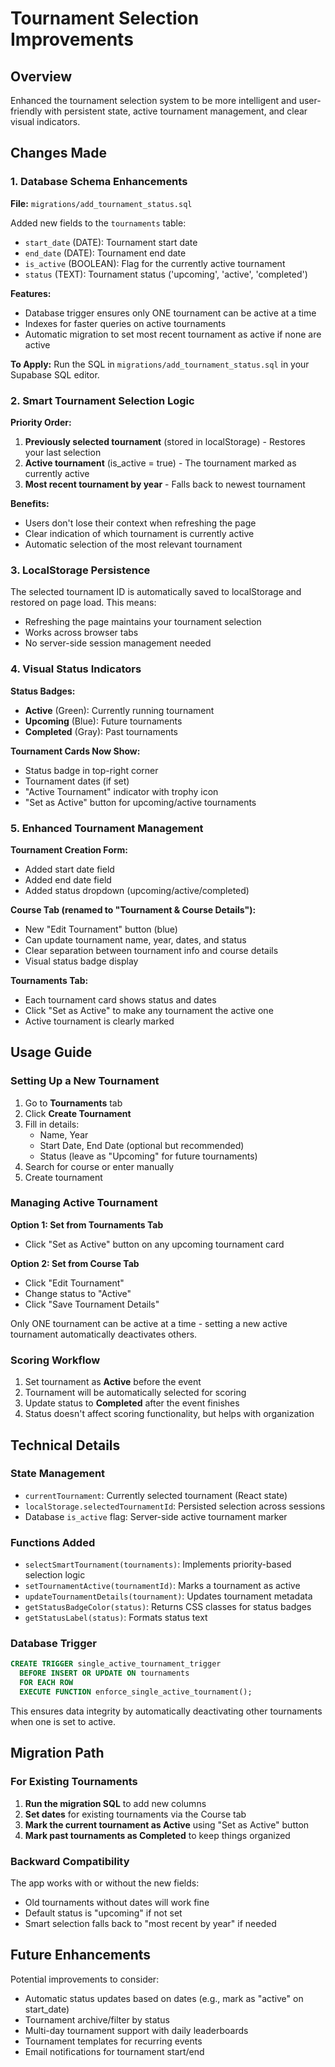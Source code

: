# Tournament Selection Improvements

## Overview
Enhanced the tournament selection system to be more intelligent and user-friendly with persistent state, active tournament management, and clear visual indicators.

## Changes Made

### 1. Database Schema Enhancements
**File:** `migrations/add_tournament_status.sql`

Added new fields to the `tournaments` table:
- `start_date` (DATE): Tournament start date
- `end_date` (DATE): Tournament end date
- `is_active` (BOOLEAN): Flag for the currently active tournament
- `status` (TEXT): Tournament status ('upcoming', 'active', 'completed')

**Features:**
- Database trigger ensures only ONE tournament can be active at a time
- Indexes for faster queries on active tournaments
- Automatic migration to set most recent tournament as active if none are active

**To Apply:**
Run the SQL in `migrations/add_tournament_status.sql` in your Supabase SQL editor.

### 2. Smart Tournament Selection Logic

**Priority Order:**
1. **Previously selected tournament** (stored in localStorage) - Restores your last selection
2. **Active tournament** (is_active = true) - The tournament marked as currently active
3. **Most recent tournament by year** - Falls back to newest tournament

**Benefits:**
- Users don't lose their context when refreshing the page
- Clear indication of which tournament is currently active
- Automatic selection of the most relevant tournament

### 3. LocalStorage Persistence

The selected tournament ID is automatically saved to localStorage and restored on page load. This means:
- Refreshing the page maintains your tournament selection
- Works across browser tabs
- No server-side session management needed

### 4. Visual Status Indicators

**Status Badges:**
- **Active** (Green): Currently running tournament
- **Upcoming** (Blue): Future tournaments
- **Completed** (Gray): Past tournaments

**Tournament Cards Now Show:**
- Status badge in top-right corner
- Tournament dates (if set)
- "Active Tournament" indicator with trophy icon
- "Set as Active" button for upcoming/active tournaments

### 5. Enhanced Tournament Management

**Tournament Creation Form:**
- Added start date field
- Added end date field
- Added status dropdown (upcoming/active/completed)

**Course Tab (renamed to "Tournament & Course Details"):**
- New "Edit Tournament" button (blue)
- Can update tournament name, year, dates, and status
- Clear separation between tournament info and course details
- Visual status badge display

**Tournaments Tab:**
- Each tournament card shows status and dates
- Click "Set as Active" to make any tournament the active one
- Active tournament is clearly marked

## Usage Guide

### Setting Up a New Tournament

1. Go to **Tournaments** tab
2. Click **Create Tournament**
3. Fill in details:
   - Name, Year
   - Start Date, End Date (optional but recommended)
   - Status (leave as "Upcoming" for future tournaments)
4. Search for course or enter manually
5. Create tournament

### Managing Active Tournament

**Option 1: Set from Tournaments Tab**
- Click "Set as Active" button on any upcoming tournament card

**Option 2: Set from Course Tab**
- Click "Edit Tournament"
- Change status to "Active"
- Click "Save Tournament Details"

Only ONE tournament can be active at a time - setting a new active tournament automatically deactivates others.

### Scoring Workflow

1. Set tournament as **Active** before the event
2. Tournament will be automatically selected for scoring
3. Update status to **Completed** after the event finishes
4. Status doesn't affect scoring functionality, but helps with organization

## Technical Details

### State Management
- `currentTournament`: Currently selected tournament (React state)
- `localStorage.selectedTournamentId`: Persisted selection across sessions
- Database `is_active` flag: Server-side active tournament marker

### Functions Added
- `selectSmartTournament(tournaments)`: Implements priority-based selection logic
- `setTournamentActive(tournamentId)`: Marks a tournament as active
- `updateTournamentDetails(tournament)`: Updates tournament metadata
- `getStatusBadgeColor(status)`: Returns CSS classes for status badges
- `getStatusLabel(status)`: Formats status text

### Database Trigger
```sql
CREATE TRIGGER single_active_tournament_trigger
  BEFORE INSERT OR UPDATE ON tournaments
  FOR EACH ROW
  EXECUTE FUNCTION enforce_single_active_tournament();
```
This ensures data integrity by automatically deactivating other tournaments when one is set to active.

## Migration Path

### For Existing Tournaments

1. **Run the migration SQL** to add new columns
2. **Set dates** for existing tournaments via the Course tab
3. **Mark the current tournament as Active** using "Set as Active" button
4. **Mark past tournaments as Completed** to keep things organized

### Backward Compatibility

The app works with or without the new fields:
- Old tournaments without dates will work fine
- Default status is "upcoming" if not set
- Smart selection falls back to "most recent by year" if needed

## Future Enhancements

Potential improvements to consider:
- Automatic status updates based on dates (e.g., mark as "active" on start_date)
- Tournament archive/filter by status
- Multi-day tournament support with daily leaderboards
- Tournament templates for recurring events
- Email notifications for tournament start/end
